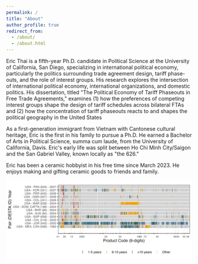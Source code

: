 ```yaml
---
permalink: /
title: "About"
author_profile: true
redirect_from: 
  - /about/
  - /about.html
---
```


Eric Thai is a fifth-year Ph.D. candidate in Political Science at the University of California, San Diego, specializing in international political economy, particularly the politics surrounding trade agreement design, tariff phase-outs, and the role of interest groups. His research explores the intersection of international political economy, international organizations, and domestic politics. His dissertation, titled "The Political Economy of Tariff Phaseouts in Free Trade Agreements," examines (1) how the preferences of competing interest groups shape the design of tariff schedules across bilateral FTAs and (2) how the concentration of tariff phaseouts reacts to and shapes the political geography in the United States

As a first-generation immigrant from Vietnam with Cantonese cultural heritage, Eric is the first in his family to pursue a Ph.D. He earned a Bachelor of Arts in Political Science, summa cum laude, from the University of California, Davis. Eric's early life was split between Ho Chi Minh City/Saigon and the San Gabriel Valley, known locally as "the 626." 

Eric has been a ceramic hobbyist in his free time since March 2023. He enjoys making and gifting ceramic goods to friends and family.

[![Phaseout Duration](/images/phaseout_ticks.jpg)](/ftariff/)
